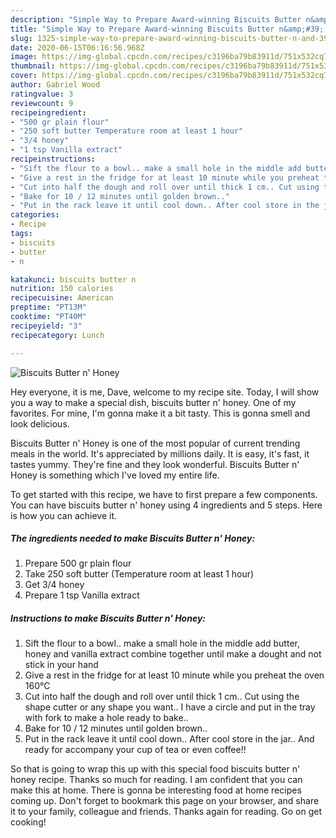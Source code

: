```yaml
---
description: "Simple Way to Prepare Award-winning Biscuits Butter n&amp;#39; Honey"
title: "Simple Way to Prepare Award-winning Biscuits Butter n&amp;#39; Honey"
slug: 1325-simple-way-to-prepare-award-winning-biscuits-butter-n-and-39-honey
date: 2020-06-15T06:16:56.968Z
image: https://img-global.cpcdn.com/recipes/c3196ba79b83911d/751x532cq70/biscuits-butter-n-honey-recipe-main-photo.jpg
thumbnail: https://img-global.cpcdn.com/recipes/c3196ba79b83911d/751x532cq70/biscuits-butter-n-honey-recipe-main-photo.jpg
cover: https://img-global.cpcdn.com/recipes/c3196ba79b83911d/751x532cq70/biscuits-butter-n-honey-recipe-main-photo.jpg
author: Gabriel Wood
ratingvalue: 3
reviewcount: 9
recipeingredient:
- "500 gr plain flour"
- "250 soft butter Temperature room at least 1 hour"
- "3/4 honey"
- "1 tsp Vanilla extract"
recipeinstructions:
- "Sift the flour to a bowl.. make a small hole in the middle add butter, honey and vanilla extract combine together until make a dought and not stick in your hand"
- "Give a rest in the fridge for at least 10 minute while you preheat the oven 160°C"
- "Cut into half the dough and roll over until thick 1 cm.. Cut using the shape cutter or any shape you want.. I have a circle and put in the tray with fork to make a hole ready to bake.."
- "Bake for 10 / 12 minutes until golden brown.."
- "Put in the rack leave it until cool down.. After cool store in the jar.. And ready for accompany your cup of tea or even coffee!!"
categories:
- Recipe
tags:
- biscuits
- butter
- n

katakunci: biscuits butter n 
nutrition: 150 calories
recipecuisine: American
preptime: "PT13M"
cooktime: "PT40M"
recipeyield: "3"
recipecategory: Lunch

---
```



![Biscuits Butter n&#39; Honey](https://img-global.cpcdn.com/recipes/c3196ba79b83911d/751x532cq70/biscuits-butter-n-honey-recipe-main-photo.jpg)

Hey everyone, it is me, Dave, welcome to my recipe site. Today, I will show you a way to make a special dish, biscuits butter n&#39; honey. One of my favorites. For mine, I'm gonna make it a bit tasty. This is gonna smell and look delicious.



Biscuits Butter n&#39; Honey is one of the most popular of current trending meals in the world. It's appreciated by millions daily. It is easy, it's fast, it tastes yummy. They're fine and they look wonderful. Biscuits Butter n&#39; Honey is something which I've loved my entire life.


To get started with this recipe, we have to first prepare a few components. You can have biscuits butter n&#39; honey using 4 ingredients and 5 steps. Here is how you can achieve it.

<!--inarticleads1-->

##### The ingredients needed to make Biscuits Butter n&#39; Honey:

1. Prepare 500 gr plain flour
1. Take 250 soft butter (Temperature room at least 1 hour)
1. Get 3/4 honey
1. Prepare 1 tsp Vanilla extract




<!--inarticleads2-->

##### Instructions to make Biscuits Butter n&#39; Honey:

1. Sift the flour to a bowl.. make a small hole in the middle add butter, honey and vanilla extract combine together until make a dought and not stick in your hand
1. Give a rest in the fridge for at least 10 minute while you preheat the oven 160°C
1. Cut into half the dough and roll over until thick 1 cm.. Cut using the shape cutter or any shape you want.. I have a circle and put in the tray with fork to make a hole ready to bake..
1. Bake for 10 / 12 minutes until golden brown..
1. Put in the rack leave it until cool down.. After cool store in the jar.. And ready for accompany your cup of tea or even coffee!!




So that is going to wrap this up with this special food biscuits butter n&#39; honey recipe. Thanks so much for reading. I am confident that you can make this at home. There is gonna be interesting food at home recipes coming up. Don't forget to bookmark this page on your browser, and share it to your family, colleague and friends. Thanks again for reading. Go on get cooking!

